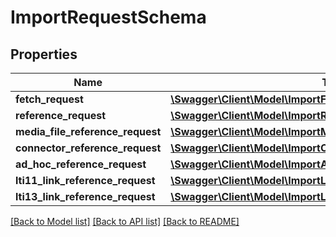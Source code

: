 # ImportRequestSchema

## Properties
Name | Type | Description | Notes
------------ | ------------- | ------------- | -------------
**fetch_request** | [**\Swagger\Client\Model\ImportFetchRequestSchema**](ImportFetchRequestSchema.md) |  | [optional] 
**reference_request** | [**\Swagger\Client\Model\ImportReferenceRequestSchema**](ImportReferenceRequestSchema.md) |  | [optional] 
**media_file_reference_request** | [**\Swagger\Client\Model\ImportMediaFileReferenceRequestSchema**](ImportMediaFileReferenceRequestSchema.md) |  | [optional] 
**connector_reference_request** | [**\Swagger\Client\Model\ImportConnectorRequestSchema**](ImportConnectorRequestSchema.md) |  | [optional] 
**ad_hoc_reference_request** | [**\Swagger\Client\Model\ImportAdHocReferenceRequestSchema**](ImportAdHocReferenceRequestSchema.md) |  | [optional] 
**lti11_link_reference_request** | [**\Swagger\Client\Model\ImportLti11LinkReferenceRequestSchema**](ImportLti11LinkReferenceRequestSchema.md) |  | [optional] 
**lti13_link_reference_request** | [**\Swagger\Client\Model\ImportLti13LinkReferenceRequestSchema**](ImportLti13LinkReferenceRequestSchema.md) |  | [optional] 

[[Back to Model list]](../README.md#documentation-for-models) [[Back to API list]](../README.md#documentation-for-api-endpoints) [[Back to README]](../README.md)


